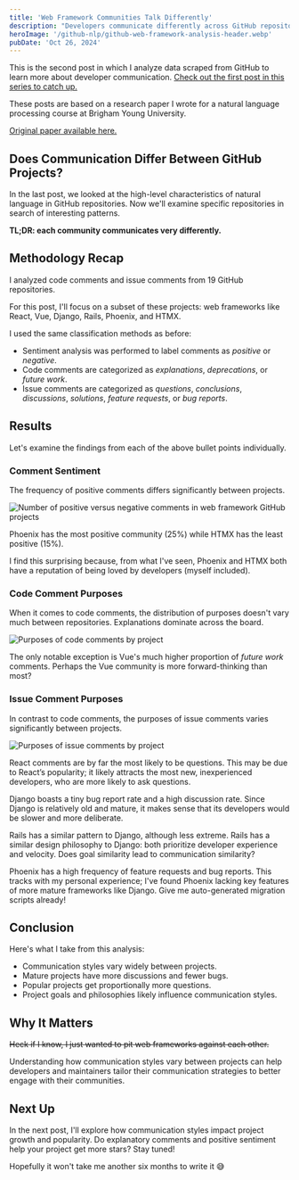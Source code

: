 ```yaml
---
title: 'Web Framework Communities Talk Differently'
description: "Developers communicate differently across GitHub repositories like React, Vue, Django, Rails, Phoenix, and HTMX. Sentiment and topics discussed vary widely. For example, React is flooded with questions, Phoenix has many bug reports, and Django is highly discussion-oriented."
heroImage: '/github-nlp/github-web-framework-analysis-header.webp'
pubDate: 'Oct 26, 2024'
---
```


This is the second post in which I analyze data scraped from GitHub to learn more about developer communication. [Check out the first post in this series to catch up.](./how-developers-communicate-on-github.md)

These posts are based on a research paper I wrote for a natural language processing course at Brigham Young University.

[Original paper available here.](/github-nlp/analyzing-github-repositories.pdf)

## Does Communication Differ Between GitHub Projects?

In the last post, we looked at the high-level characteristics of natural language in GitHub repositories. Now we'll examine specific repositories in search of interesting patterns.

**TL;DR: each community communicates very differently.**

## Methodology Recap

I analyzed code comments and issue comments from 19 GitHub repositories.

For this post, I'll focus on a subset of these projects: web frameworks like React, Vue, Django, Rails, Phoenix, and HTMX.

I used the same classification methods as before:

- Sentiment analysis was performed to label comments as *positive* or *negative*.
- Code comments are categorized as *explanations*, *deprecations*, or *future work*.
- Issue comments are categorized as *questions*, *conclusions*, *discussions*, *solutions*, *feature requests*, or *bug reports*.

## Results

Let's examine the findings from each of the above bullet points individually.

### Comment Sentiment

The frequency of positive comments differs significantly between projects.

![Number of positive versus negative comments in web framework GitHub projects](/github-nlp/web-framework-positivity-ratios.webp)

Phoenix has the most positive community (25%) while HTMX has the least positive (15%).

I find this surprising because, from what I've seen, Phoenix and HTMX both have a reputation of being loved by developers (myself included).

### Code Comment Purposes

When it comes to code comments, the distribution of purposes doesn't vary much between repositories. Explanations dominate across the board.

![Purposes of code comments by project](/github-nlp/web-framework-code-comment-purpose-ratios.webp)

The only notable exception is Vue's much higher proportion of *future work* comments. Perhaps the Vue community is more forward-thinking than most?

### Issue Comment Purposes

In contrast to code comments, the purposes of issue comments varies significantly between projects.

![Purposes of issue comments by project](/github-nlp/web-framework-issue-comment-purpose-ratios.webp)

React comments are by far the most likely to be questions. This may be due to React’s popularity; it likely attracts the most new, inexperienced developers, who are more likely to ask questions.

Django boasts a tiny bug report rate and a high discussion rate. Since Django is relatively old and mature, it makes sense that its developers would be slower and more deliberate.

Rails has a similar pattern to Django, although less extreme. Rails has a similar design philosophy to Django: both prioritize developer experience and velocity. Does goal similarity lead to communication similarity?

Phoenix has a high frequency of feature requests and bug reports. This tracks with my personal experience; I've found Phoenix lacking key features of more mature frameworks like Django. Give me auto-generated migration scripts already!

## Conclusion

Here's what I take from this analysis:

- Communication styles vary widely between projects.
- Mature projects have more discussions and fewer bugs.
- Popular projects get proportionally more questions.
- Project goals and philosophies likely influence communication styles.

## Why It Matters

~~Heck if I know, I just wanted to pit web frameworks against each other.~~

Understanding how communication styles vary between projects can help developers and maintainers tailor their communication strategies to better engage with their communities.

## Next Up

In the next post, I'll explore how communication styles impact project growth and popularity. Do explanatory comments and positive sentiment help your project get more stars? Stay tuned!

Hopefully it won't take me another six months to write it 😅